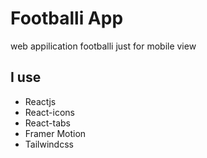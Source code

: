 
# Footballi App

web appilication footballi just for mobile view



## I use

- Reactjs
- React-icons
- React-tabs
- Framer Motion
- Tailwindcss






